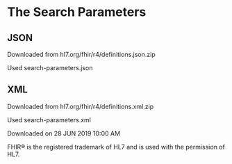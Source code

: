 # The Search Parameters 

## JSON 
Downloaded from hl7.org/fhir/r4/definitions.json.zip

Used search-parameters.json

## XML 
Downloaded from hl7.org/fhir/r4/definitions.xml.zip

Used search-parameters.xml     

Downloaded on 28 JUN 2019 10:00 AM   

FHIR® is the registered trademark of HL7 and is used with the permission of HL7.